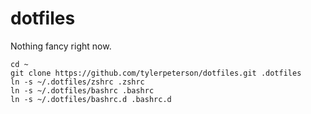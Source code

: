 # dotfiles

Nothing fancy right now.

    cd ~
    git clone https://github.com/tylerpeterson/dotfiles.git .dotfiles
    ln -s ~/.dotfiles/zshrc .zshrc
    ln -s ~/.dotfiles/bashrc .bashrc
    ln -s ~/.dotfiles/bashrc.d .bashrc.d